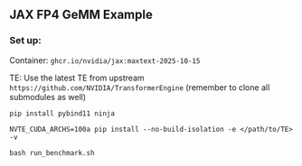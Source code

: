 ## JAX FP4 GeMM Example


### Set up:

Container: `ghcr.io/nvidia/jax:maxtext-2025-10-15`

TE:  Use the latest TE from upstream `https://github.com/NVIDIA/TransformerEngine` (remember to clone all submodules as well)

```
pip install pybind11 ninja

NVTE_CUDA_ARCHS=100a pip install --no-build-isolation -e </path/to/TE> -v

bash run_benchmark.sh
```
